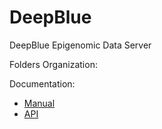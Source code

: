 DeepBlue
========

DeepBlue Epigenomic Data Server

Folders Organization:


Documentation:
  * [Manual](deepblue.mpi-inf.mpg.de/book/)
  * [API](http://deepblue.mpi-inf.mpg.de/api.html)